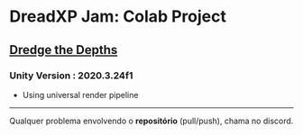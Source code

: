 # DreadXP Jam: Colab Project
## [Dredge the Depths](https://itch.io/jam/dreadxp-dredge-the-depths-jam)
### Unity Version : **2020.3.24f1**
- Using universal render pipeline
<hr>

Qualquer problema envolvendo o **repositório** (pull/push), chama no discord.